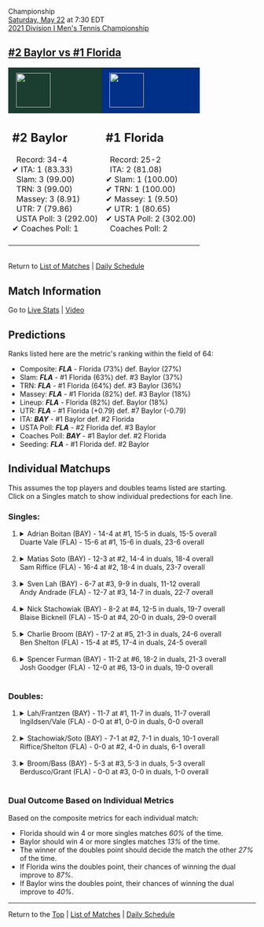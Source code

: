 Championship[](#top)<a name="top"></a>  
[Saturday, May 22](../../schedule.md#05-22) at 7:30 EDT  
[2021 Division I Men's Tennis Championship](../index.md)  
## [#2 Baylor vs #1 Florida](https://www.ncaa.com/game/5833432)  

<table><tr style="background-color: #d9d9d9 !important"><td style="background-color: #1B3E30 !important"><img src="https://www.ncaa.com/sites/default/files/images/logos/schools/b/baylor.70.png" width="70" height="70" style="padding: 8px;" /></td><td style="background-color: #003087 !important"><img src="https://www.ncaa.com/sites/default/files/images/logos/schools/f/florida.70.png" width="70" height="70" style="padding: 8px;" /></td></tr><tr>
<td>  

<h2>#2 Baylor</h2>  
&nbsp; Record: 34-4<br>  
&#10004; ITA: 1 (83.33)<br>  
&nbsp; Slam: 3 (99.00)<br>  
&nbsp; TRN: 3 (99.00)<br>  
&nbsp; Massey: 3 (8.91)<br>  
&nbsp; UTR: 7 (79.86)<br>  
&nbsp; USTA Poll: 3 (292.00)<br>  
&#10004; Coaches Poll: 1<br>  
<br>  

</td>
<td>  

<h2>#1 Florida</h2>  
&nbsp; Record: 25-2<br>  
&nbsp; ITA: 2 (81.08)<br>  
&#10004; Slam: 1 (100.00)<br>  
&#10004; TRN: 1 (100.00)<br>  
&#10004; Massey: 1 (9.50)<br>  
&#10004; UTR: 1 (80.65)<br>  
&#10004; USTA Poll: 2 (302.00)<br>  
&nbsp; Coaches Poll: 2<br>  
<br>  

</td>
</tr></table>  


<br>Return to [List of Matches](../index.md) &#124; [Daily Schedule](../../schedule.md#05-22)

## Match Information  
Go to [Live Stats](http://scores.tennisticker.de/usa/ustanc/conf/lp.html?lid=82) | [Video](https://tennischannel.com/?utm_source=tennis-dot-com&utm_medium=navigation)  

## Predictions  

Ranks listed here are the metric's ranking within the field of 64:  
- Composite: ***FLA*** - Florida (73%) def. Baylor (27%)  
- Slam: ***FLA*** - #1 Florida (63%) def. #3 Baylor (37%)  
- TRN: ***FLA*** - #1 Florida (64%) def. #3 Baylor (36%)  
- Massey: ***FLA*** - #1 Florida (82%) def. #3 Baylor (18%)  
- Lineup: ***FLA*** - Florida (82%) def. Baylor (18%)  
- UTR: ***FLA*** - #1 Florida (+0.79) def. #7 Baylor (-0.79)  
- ITA: ***BAY*** - #1 Baylor def. #2 Florida  
- USTA Poll: ***FLA*** - #2 Florida def. #3 Baylor  
- Coaches Poll: ***BAY*** - #1 Baylor def. #2 Florida  
- Seeding: ***FLA*** - #1 Florida def. #2 Baylor  

## Individual Matchups  
This assumes the top players and doubles teams listed are starting.  
Click on a Singles match to show individual predections for each line.  

### Singles:  

<ol>
<li><details>
<summary markdown="span">Adrian Boitan (BAY) - 14-4 at #1, 15-5 in duals, 15-5 overall<br>Duarte Vale (FLA) - 15-6 at #1, 15-6 in duals, 23-6 overall</summary>
<h4>Predictions</h4><ul>
<li>Composite: <b><i>FLA</i></b> - Vale (56%) def. Boitan (44%)</li>  
<li>Slam: <b><i>FLA</i></b> - Vale (54%) def. Boitan (46%)</li>  
<li>TRN: <b><i>BAY</i></b> - Boitan (51%) def. Vale (49%)</li>  
<li>Massey: <b><i>FLA</i></b> - Vale (58%) def. Boitan (42%)</li>  
<li>UTR: <b><i>FLA</i></b> - Vale (64%) def. Boitan (36%)</li>  
<li>ITA: <b><i>FLA</i></b> - Vale (54.01) def. Boitan (31.04)</li>  
</ul>
</details>&nbsp;</li>
<li><details>
<summary markdown="span">Matias Soto (BAY) - 12-3 at #2, 14-4 in duals, 18-4 overall<br>Sam Riffice (FLA) - 16-4 at #2, 18-4 in duals, 23-7 overall</summary>
<h4>Predictions</h4><ul>
<li>Composite: <b><i>BAY</i></b> - Soto (55%) def. Riffice (45%)</li>  
<li>Slam: <b><i>BAY</i></b> - Soto (51%) def. Riffice (49%)</li>  
<li>TRN: <b><i>BAY</i></b> - Soto (56%) def. Riffice (44%)</li>  
<li>Massey: <b><i>FLA</i></b> - Riffice (52%) def. Soto (48%)</li>  
<li>UTR: <b><i>BAY</i></b> - Soto (68%) def. Riffice (32%)</li>  
<li>ITA: <b><i>FLA</i></b> - Riffice (49.68) def. Soto (41.70)</li>  
</ul>
</details>&nbsp;</li>
<li><details>
<summary markdown="span">Sven Lah (BAY) - 6-7 at #3, 9-9 in duals, 11-12 overall<br>Andy Andrade (FLA) - 12-7 at #3, 14-7 in duals, 22-7 overall</summary>
<h4>Predictions</h4><ul>
<li>Composite: <b><i>FLA</i></b> - Andrade (84%) def. Lah (16%)</li>  
<li>Slam: <b><i>FLA</i></b> - Andrade (80%) def. Lah (20%)</li>  
<li>TRN: <b><i>FLA</i></b> - Andrade (87%) def. Lah (13%)</li>  
<li>Massey: <b><i>FLA</i></b> - Andrade (85%) def. Lah (15%)</li>  
<li>UTR: <b><i>FLA</i></b> - Andrade (85%) def. Lah (15%)</li>  
<li>ITA: <b><i>FLA</i></b> - Andrade (32.71) def. Lah (4.25)</li>  
</ul>
</details>&nbsp;</li>
<li><details>
<summary markdown="span">Nick Stachowiak (BAY) - 8-2 at #4, 12-5 in duals, 19-7 overall<br>Blaise Bicknell (FLA) - 15-0 at #4, 20-0 in duals, 29-0 overall</summary>
<h4>Predictions</h4><ul>
<li>Composite: <b><i>FLA</i></b> - Bicknell (78%) def. Stachowiak (22%)</li>  
<li>Slam: <b><i>FLA</i></b> - Bicknell (75%) def. Stachowiak (25%)</li>  
<li>TRN: <b><i>FLA</i></b> - Bicknell (87%) def. Stachowiak (13%)</li>  
<li>Massey: <b><i>FLA</i></b> - Bicknell (69%) def. Stachowiak (31%)</li>  
<li>UTR: <b><i>FLA</i></b> - Bicknell (80%) def. Stachowiak (20%)</li>  
<li>ITA: <b><i>FLA</i></b> - Bicknell (15.89) def. Stachowiak (3.38)</li>  
</ul>
</details>&nbsp;</li>
<li><details>
<summary markdown="span">Charlie Broom (BAY) - 17-2 at #5, 21-3 in duals, 24-6 overall<br>Ben Shelton (FLA) - 15-4 at #5, 17-4 in duals, 24-5 overall</summary>
<h4>Predictions</h4><ul>
<li>Composite: <b><i>FLA</i></b> - Shelton (52%) def. Broom (48%)</li>  
<li>Slam: <b><i>FLA</i></b> - Shelton (51%) def. Broom (49%)</li>  
<li>TRN: <b><i>BAY</i></b> - Broom (51%) def. Shelton (49%)</li>  
<li>Massey: <b><i>FLA</i></b> - Shelton (51%) def. Broom (49%)</li>  
<li>UTR: <b><i>FLA</i></b> - Shelton (56%) def. Broom (44%)</li>  
<li>ITA: <b><i>BAY</i></b> - Broom (3.72) def. Shelton (3.20)</li>  
</ul>
</details>&nbsp;</li>
<li><details>
<summary markdown="span">Spencer Furman (BAY) - 11-2 at #6, 18-2 in duals, 21-3 overall<br>Josh Goodger (FLA) - 12-0 at #6, 13-0 in duals, 19-0 overall</summary>
<h4>Predictions</h4><ul>
<li>Composite: <b><i>FLA</i></b> - Goodger (58%) def. Furman (42%)</li>  
<li>Slam: <b><i>FLA</i></b> - Goodger (68%) def. Furman (32%)</li>  
<li>TRN: <b><i>FLA</i></b> - Goodger (69%) def. Furman (31%)</li>  
<li>Massey: <b><i>FLA</i></b> - Goodger (61%) def. Furman (39%)</li>  
<li>UTR: <b><i>BAY</i></b> - Furman (64%) def. Goodger (36%)</li>  
<li>ITA: <b><i>FLA</i></b> - Goodger (8.31) def. Furman (4.24)</li>  
</ul>
</details>&nbsp;</li>
</ol>

### Doubles:  

<ol>
<li><details>
<summary markdown="span">Lah/Frantzen (BAY) - 11-7 at #1, 11-7 in duals, 11-7 overall<br>Ingildsen/Vale (FLA) - 0-0 at #1, 0-0 in duals, 0-0 overall</summary>
<br>Sorry, we don't have any metrics for this match
</details>&nbsp;</li>
<li><details>
<summary markdown="span">Stachowiak/Soto (BAY) - 7-1 at #2, 7-1 in duals, 10-1 overall<br>Riffice/Shelton (FLA) - 0-0 at #2, 4-0 in duals, 6-1 overall</summary>
<br>Sorry, we don't have any metrics for this match
</details>&nbsp;</li>
<li><details>
<summary markdown="span">Broom/Bass (BAY) - 5-3 at #3, 5-3 in duals, 5-3 overall<br>Berdusco/Grant (FLA) - 0-0 at #3, 0-0 in duals, 1-0 overall</summary>
<br>Sorry, we don't have any metrics for this match
</details>&nbsp;</li>
</ol>

### Dual Outcome Based on Individual Metrics  
  
Based on the composite metrics for each individual match:  
- Florida should win 4 or more singles matches *60%* of the time.  
- Baylor should win 4 or more singles matches *13%* of the time.  
- The winner of the doubles point should decide the match the other *27%* of the time.  
- If Florida wins the doubles point, their chances of winning the dual improve to *87%*.  
- If Baylor wins the doubles point, their chances of winning the dual improve to *40%*.  
  
------

Return to the [Top](#top) &#124; [List of Matches](../index.md) &#124; [Daily Schedule](../../schedule.md#05-22)  
